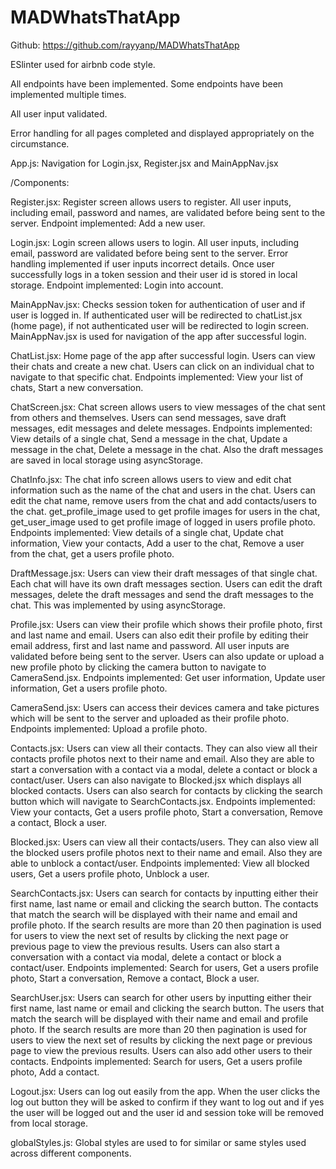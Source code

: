 # MADWhatsThatApp

Github: https://github.com/rayyanp/MADWhatsThatApp

ESlinter used for airbnb code style.

All endpoints have been implemented. Some endpoints have been implemented multiple times.

All user input validated.

Error handling for all pages completed and displayed appropriately on the circumstance.

App.js: Navigation for Login.jsx, Register.jsx and MainAppNav.jsx

/Components:

Register.jsx: Register screen allows users to register. All user inputs, including email, password and names, are validated before being sent to the server. Endpoint implemented: Add a new user.

Login.jsx: Login screen allows users to login. All user inputs, including email, password are validated before being sent to the server. Error handling implemented if user inputs incorrect details. Once user successfully logs in a token session and their user id is stored in local storage. Endpoint implemented: Login into account.

MainAppNav.jsx: Checks session token for authentication of user and if user is logged in. If authenticated user will be redirected to chatList.jsx (home page), if not authenticated user will be redirected to login screen. MainAppNav.jsx is used for navigation of the app after successful login. 

ChatList.jsx: Home page of the app after successful login. Users can view their chats and create a new chat. Users can click on an individual chat to navigate to that specific chat. Endpoints implemented: View your list of chats, Start a new conversation.

ChatScreen.jsx: Chat screen allows users to view messages of the chat sent from others and themselves. Users can send messages, save draft messages, edit messages and delete messages.
Endpoints implemented: View details of a single chat, Send a message in the chat, Update a message in the chat, Delete a message in the chat.
Also the draft messages are saved in local storage using asyncStorage.

ChatInfo.jsx: The chat info screen allows users to view and edit chat information such as the name of the chat and users in the chat. Users can edit the chat name, remove users from the chat and add contacts/users to the chat. get_profile_image used to get profile images for users in the chat, get_user_image used to get profile image of logged in users profile photo.  Endpoints implemented: View details of a single chat, Update chat information, View your contacts, Add a user to the chat, Remove a user from the chat, get a users profile photo.

DraftMessage.jsx: Users can view their draft messages of that single chat. Each chat will have its own draft messages section. Users can edit the draft messages, delete the draft messages and send the draft messages to the chat. This was implemented by using asyncStorage.

Profile.jsx: Users can view their profile which shows their profile photo, first and last name and email. Users can also edit their profile by editing their email address, first and last name and password. All user inputs are validated before being sent to the server. Users can also update or upload a new profile photo by clicking the camera button to navigate to CameraSend.jsx. Endpoints implemented: Get user information, Update user information, Get a users profile photo.

CameraSend.jsx: Users can access their devices camera and take pictures which will be sent to the server and uploaded as their profile photo. Endpoints implemented: Upload a profile photo.

Contacts.jsx: Users can view all their contacts. They can also view all their contacts profile photos next to their name and email. Also they are able to start a conversation with a contact via a modal, delete a contact or block a contact/user. Users can also navigate to Blocked.jsx which displays all blocked contacts. Users can also search for contacts by clicking the search button which will navigate to SearchContacts.jsx. Endpoints implemented: View your contacts, Get a users profile photo, Start a conversation, Remove a contact, Block a user.

Blocked.jsx: Users can view all their contacts/users. They can also view all the blocked users profile photos next to their name and email. Also they are able to unblock a contact/user.
Endpoints implemented: View all blocked users, Get a users profile photo, Unblock a user.

SearchContacts.jsx: Users can search for contacts by inputting either their first name, last name or email and clicking the search button. The contacts that match the search will be displayed with their name and email and profile photo. If the search results are more than 20 then pagination is used for users to view the next set of results by clicking the next page or previous page to view the previous results. Users can also start a conversation with a contact via modal, delete a contact or block a contact/user. Endpoints implemented: Search for users, Get a users profile photo, Start a conversation, Remove a contact, Block a user.

SearchUser.jsx: Users can search for other users by inputting either their first name, last name or email and clicking the search button. The users that match the search will be displayed with their name and email and profile photo. If the search results are more than 20 then pagination is used for users to view the next set of results by clicking the next page or previous page to view the previous results. Users can also add other users to their contacts. Endpoints implemented: Search for users, Get a users profile photo, Add a contact.

Logout.jsx: Users can log out easily from the app. When the user clicks the log out button they will be asked to confirm if they want to log out and if yes the user will be logged out and the user id and session toke will be removed from local storage.

globalStyles.js: Global styles are used to for similar or same styles used across different components.
